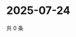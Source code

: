 # 2025-07-24

共 0 条

<!-- BEGIN ZHIHUQUESTIONS -->
<!-- 最后更新时间 Thu Jul 24 2025 21:32:47 GMT+0800 (China Standard Time) -->

<!-- END ZHIHUQUESTIONS -->
